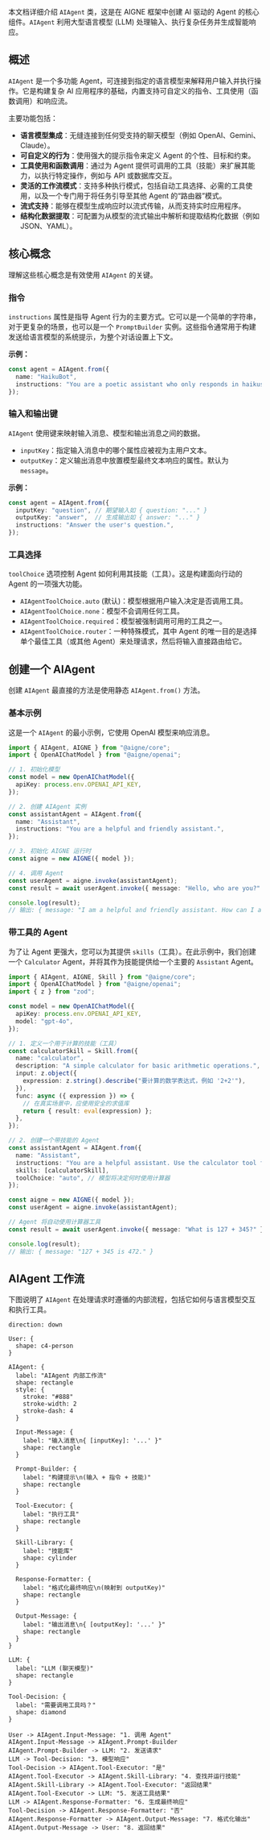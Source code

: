 本文档详细介绍 `AIAgent` 类，这是在 AIGNE 框架中创建 AI 驱动的 Agent 的核心组件。`AIAgent` 利用大型语言模型 (LLM) 处理输入、执行复杂任务并生成智能响应。

## 概述

`AIAgent` 是一个多功能 Agent，可连接到指定的语言模型来解释用户输入并执行操作。它是构建复杂 AI 应用程序的基础，内置支持可自定义的指令、工具使用（函数调用）和响应流。

主要功能包括：
- **语言模型集成**：无缝连接到任何受支持的聊天模型（例如 OpenAI、Gemini、Claude）。
- **可自定义的行为**：使用强大的提示指令来定义 Agent 的个性、目标和约束。
- **工具使用和函数调用**：通过为 Agent 提供可调用的工具（技能）来扩展其能力，以执行特定操作，例如与 API 或数据库交互。
- **灵活的工作流模式**：支持多种执行模式，包括自动工具选择、必需的工具使用，以及一个专门用于将任务引导至其他 Agent 的“路由器”模式。
- **流式支持**：能够在模型生成响应时以流式传输，从而支持实时应用程序。
- **结构化数据提取**：可配置为从模型的流式输出中解析和提取结构化数据（例如 JSON、YAML）。

## 核心概念

理解这些核心概念是有效使用 `AIAgent` 的关键。

### 指令

`instructions` 属性是指导 Agent 行为的主要方式。它可以是一个简单的字符串，对于更复杂的场景，也可以是一个 `PromptBuilder` 实例。这些指令通常用于构建发送给语言模型的系统提示，为整个对话设置上下文。

**示例：**
```typescript
const agent = AIAgent.from({
  name: "HaikuBot",
  instructions: "You are a poetic assistant who only responds in haikus.",
});
```

### 输入和输出键

`AIAgent` 使用键来映射输入消息、模型和输出消息之间的数据。
- `inputKey`：指定输入消息中的哪个属性应被视为主用户文本。
- `outputKey`：定义输出消息中放置模型最终文本响应的属性。默认为 `message`。

**示例：**
```typescript
const agent = AIAgent.from({
  inputKey: "question", // 期望输入如 { question: "..." }
  outputKey: "answer",  // 生成输出如 { answer: "..." }
  instructions: "Answer the user's question.",
});
```

### 工具选择

`toolChoice` 选项控制 Agent 如何利用其技能（工具）。这是构建面向行动的 Agent 的一项强大功能。

- `AIAgentToolChoice.auto` (默认)：模型根据用户输入决定是否调用工具。
- `AIAgentToolChoice.none`：模型不会调用任何工具。
- `AIAgentToolChoice.required`：模型被强制调用可用的工具之一。
- `AIAgentToolChoice.router`：一种特殊模式，其中 Agent 的唯一目的是选择单个最佳工具（或其他 Agent）来处理请求，然后将输入直接路由给它。

## 创建一个 AIAgent

创建 `AIAgent` 最直接的方法是使用静态 `AIAgent.from()` 方法。

### 基本示例

这是一个 `AIAgent` 的最小示例，它使用 OpenAI 模型来响应消息。

```typescript
import { AIAgent, AIGNE } from "@aigne/core";
import { OpenAIChatModel } from "@aigne/openai";

// 1. 初始化模型
const model = new OpenAIChatModel({
  apiKey: process.env.OPENAI_API_KEY,
});

// 2. 创建 AIAgent 实例
const assistantAgent = AIAgent.from({
  name: "Assistant",
  instructions: "You are a helpful and friendly assistant.",
});

// 3. 初始化 AIGNE 运行时
const aigne = new AIGNE({ model });

// 4. 调用 Agent
const userAgent = aigne.invoke(assistantAgent);
const result = await userAgent.invoke({ message: "Hello, who are you?" });

console.log(result);
// 输出: { message: "I am a helpful and friendly assistant. How can I assist you today?" }
```

### 带工具的 Agent

为了让 Agent 更强大，您可以为其提供 `skills`（工具）。在此示例中，我们创建一个 `Calculator` Agent，并将其作为技能提供给一个主要的 `Assistant` Agent。

```typescript
import { AIAgent, AIGNE, Skill } from "@aigne/core";
import { OpenAIChatModel } from "@aigne/openai";
import { z } from "zod";

const model = new OpenAIChatModel({
  apiKey: process.env.OPENAI_API_KEY,
  model: "gpt-4o",
});

// 1. 定义一个用于计算的技能（工具）
const calculatorSkill = Skill.from({
  name: "calculator",
  description: "A simple calculator for basic arithmetic operations.",
  input: z.object({
    expression: z.string().describe("要计算的数学表达式，例如 '2+2'"),
  }),
  func: async ({ expression }) => {
    // 在真实场景中，应使用安全的求值库
    return { result: eval(expression) };
  },
});

// 2. 创建一个带技能的 Agent
const assistantAgent = AIAgent.from({
  name: "Assistant",
  instructions: "You are a helpful assistant. Use the calculator tool for any math questions.",
  skills: [calculatorSkill],
  toolChoice: "auto", // 模型将决定何时使用计算器
});

const aigne = new AIGNE({ model });
const userAgent = aigne.invoke(assistantAgent);

// Agent 将自动使用计算器工具
const result = await userAgent.invoke({ message: "What is 127 + 345?" });

console.log(result);
// 输出: { message: "127 + 345 is 472." }
```

## AIAgent 工作流

下图说明了 `AIAgent` 在处理请求时遵循的内部流程，包括它如何与语言模型交互和执行工具。

```d2
direction: down

User: {
  shape: c4-person
}

AIAgent: {
  label: "AIAgent 内部工作流"
  shape: rectangle
  style: {
    stroke: "#888"
    stroke-width: 2
    stroke-dash: 4
  }

  Input-Message: {
    label: "输入消息\n{ [inputKey]: '...' }"
    shape: rectangle
  }

  Prompt-Builder: {
    label: "构建提示\n(输入 + 指令 + 技能)"
    shape: rectangle
  }

  Tool-Executor: {
    label: "执行工具"
    shape: rectangle
  }

  Skill-Library: {
    label: "技能库"
    shape: cylinder
  }

  Response-Formatter: {
    label: "格式化最终响应\n(映射到 outputKey)"
    shape: rectangle
  }

  Output-Message: {
    label: "输出消息\n{ [outputKey]: '...' }"
    shape: rectangle
  }
}

LLM: {
  label: "LLM (聊天模型)"
  shape: rectangle
}

Tool-Decision: {
  label: "需要调用工具吗？"
  shape: diamond
}

User -> AIAgent.Input-Message: "1. 调用 Agent"
AIAgent.Input-Message -> AIAgent.Prompt-Builder
AIAgent.Prompt-Builder -> LLM: "2. 发送请求"
LLM -> Tool-Decision: "3. 模型响应"
Tool-Decision -> AIAgent.Tool-Executor: "是"
AIAgent.Tool-Executor -> AIAgent.Skill-Library: "4. 查找并运行技能"
AIAgent.Skill-Library -> AIAgent.Tool-Executor: "返回结果"
AIAgent.Tool-Executor -> LLM: "5. 发送工具结果"
LLM -> AIAgent.Response-Formatter: "6. 生成最终响应"
Tool-Decision -> AIAgent.Response-Formatter: "否"
AIAgent.Response-Formatter -> AIAgent.Output-Message: "7. 格式化输出"
AIAgent.Output-Message -> User: "8. 返回结果"

```